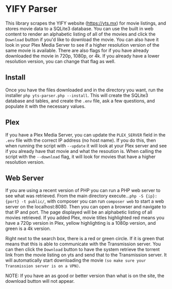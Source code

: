 # YIFY Parser

This library scrapes the YIFY website (https://yts.mx) for movie listings, and stores movie data to a SQLite3 database.  You can use the built in web content to render an alphabetic listing of all of the movies and click the `Download` button if you'd like to download the movie.  You can also have it look in your Plex Media Server to see if a higher resolution version of the same movie is available.  There are also flags for if you have already downloaded the movie in 720p, 1080p, or 4k.  If you already have a lower resolution version, you can change that flag as well.

## Install

Once you have the files downloaded and in the directory you want, run the installer `php yts-parser.php --install`.  This will create the SQLite3 database and tables, and create the `.env` file, ask a few questions, and populate it with the necessary values.

## Plex

If you have a Plex Media Server, you can update the `PLEX_SERVER` field in the `.env` file with the correct IP address (no host name).  If you do this, then when running the script with `--update` it will look at your Plex server and see if you already have that movie and what the resoution is.  When calling the script with the `--download` flag, it will look for movies that have a higher resolution version.

## Web Server

If you are using a recent version of PHP you can run a PHP web server to see what was retrieved.  From the main directory execute...`php -S {ip}:{port} -t public/`, with composer you can run `composer web` to start a web server on the localhost:8080.  Then you can open a browser and navigate to that IP and port.  The page displayed will be an alphabetic listing of all movies retrieved.  If you added Plex, movie titles highlighted red means you have a 720p version in Plex, yellow highlighting is a 1080p version, and green is a 4k version.

Right next to the search box, there is a red or green circle.  If it is green that means that this is able to communicate with the Transmission server.  You can then click the `Download` button to have the system retrieve the torrent link from the movie listing on yts and send that to the Transmission server.  It will automatically start downloading the movie ```(so make sure your Transmission server is on a VPN)```.

NOTE: If you have an as good or better version than what is on the site, the download button will not appear.
